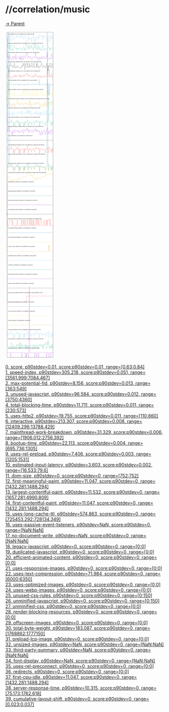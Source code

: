 
# //correlation/music

[→ Parent](../..)

![PLOT: correlation](./correlation.svg)

[0. score, p90stdev=0.01, score:p90stdev=0.01, range=[0.63:0.84]](../../meta/score/samples/music)  
[1. speed-index, p90stdev=305.218, score:p90stdev=0.051, range=[3561.999:7084.467]](../../speed-index/samples/music/)  
[2. max-potential-fid, p90stdev=8.156, score:p90stdev=0.013, range=[363:549]](../../max-potential-fid/samples/music/)  
[3. unused-javascript, p90stdev=96.584, score:p90stdev=0.012, range=[3750:4360]](../../unused-javascript/samples/music/)  
[4. total-blocking-time, p90stdev=11.711, score:p90stdev=0.011, range=[230:573]](../../total-blocking-time/samples/music/)  
[5. uses-http2, p90stdev=19.755, score:p90stdev=0.011, range=[110:860]](../../uses-http2/samples/music/)  
[6. interactive, p90stdev=213.307, score:p90stdev=0.008, range=[12409.296:13788.429]](../../interactive/samples/music/)  
[7. mainthread-work-breakdown, p90stdev=31.329, score:p90stdev=0.006, range=[1906.012:2756.392]](../../mainthread-work-breakdown/samples/music/)  
[8. bootup-time, p90stdev=22.113, score:p90stdev=0.004, range=[695.736:1305]](../../bootup-time/samples/music/)  
[9. uses-rel-preload, p90stdev=7.406, score:p90stdev=0.003, range=[1205:1531]](../../uses-rel-preload/samples/music/)  
[10. estimated-input-latency, p90stdev=3.603, score:p90stdev=0.002, range=[16.533:79.6]](../../estimated-input-latency/samples/music/)  
[11. dom-size, p90stdev=0, score:p90stdev=0, range=[752:752]](../../dom-size/samples/music/)  
[12. first-meaningful-paint, p90stdev=11.047, score:p90stdev=0, range=[1432.281:1488.294]](../../first-meaningful-paint/samples/music/)  
[13. largest-contentful-paint, p90stdev=11.532, score:p90stdev=0, range=[1657.281:4990.809]](../../largest-contentful-paint/samples/music/)  
[14. first-contentful-paint, p90stdev=11.047, score:p90stdev=0, range=[1432.281:1488.294]](../../first-contentful-paint/samples/music/)  
[15. uses-long-cache-ttl, p90stdev=574.863, score:p90stdev=0, range=[725453.292:728134.349]](../../uses-long-cache-ttl/samples/music/)  
[16. uses-passive-event-listeners, p90stdev=NaN, score:p90stdev=0, range=[NaN:NaN]](../../uses-passive-event-listeners/samples/music/)  
[17. no-document-write, p90stdev=NaN, score:p90stdev=0, range=[NaN:NaN]](../../no-document-write/samples/music/)  
[18. legacy-javascript, p90stdev=0, score:p90stdev=0, range=[0:0]](../../legacy-javascript/samples/music/)  
[19. duplicated-javascript, p90stdev=0, score:p90stdev=0, range=[0:0]](../../duplicated-javascript/samples/music/)  
[20. efficient-animated-content, p90stdev=0, score:p90stdev=0, range=[0:0]](../../efficient-animated-content/samples/music/)  
[21. uses-responsive-images, p90stdev=0, score:p90stdev=0, range=[0:0]](../../uses-responsive-images/samples/music/)  
[22. uses-text-compression, p90stdev=71.984, score:p90stdev=0, range=[6000:6350]](../../uses-text-compression/samples/music/)  
[23. uses-optimized-images, p90stdev=0, score:p90stdev=0, range=[0:0]](../../uses-optimized-images/samples/music/)  
[24. uses-webp-images, p90stdev=0, score:p90stdev=0, range=[0:0]](../../uses-webp-images/samples/music/)  
[25. unused-css-rules, p90stdev=0, score:p90stdev=0, range=[0:150]](../../unused-css-rules/samples/music/)  
[26. unminified-javascript, p90stdev=0, score:p90stdev=0, range=[0:150]](../../unminified-javascript/samples/music/)  
[27. unminified-css, p90stdev=0, score:p90stdev=0, range=[0:0]](../../unminified-css/samples/music/)  
[28. render-blocking-resources, p90stdev=0, score:p90stdev=0, range=[0:0]](../../render-blocking-resources/samples/music/)  
[29. offscreen-images, p90stdev=0, score:p90stdev=0, range=[0:0]](../../offscreen-images/samples/music/)  
[30. total-byte-weight, p90stdev=183.087, score:p90stdev=0, range=[1768862:1777150]](../../total-byte-weight/samples/music/)  
[31. preload-lcp-image, p90stdev=0, score:p90stdev=0, range=[0:0]](../../preload-lcp-image/samples/music/)  
[32. unsized-images, p90stdev=NaN, score:p90stdev=0, range=[NaN:NaN]](../../unsized-images/samples/music/)  
[33. third-party-summary, p90stdev=NaN, score:p90stdev=0, range=[NaN:NaN]](../../third-party-summary/samples/music/)  
[34. font-display, p90stdev=NaN, score:p90stdev=0, range=[NaN:NaN]](../../font-display/samples/music/)  
[35. uses-rel-preconnect, p90stdev=0, score:p90stdev=0, range=[0:0]](../../uses-rel-preconnect/samples/music/)  
[36. redirects, p90stdev=0, score:p90stdev=0, range=[0:0]](../../redirects/samples/music/)  
[37. first-cpu-idle, p90stdev=11.047, score:p90stdev=0, range=[1432.281:1488.294]](../../first-cpu-idle/samples/music/)  
[38. server-response-time, p90stdev=10.315, score:p90stdev=0, range=[75.173:1762.618]](../../server-response-time/samples/music/)  
[39. cumulative-layout-shift, p90stdev=0, score:p90stdev=0, range=[0.023:0.037]](../../cumulative-layout-shift/samples/music/)  
